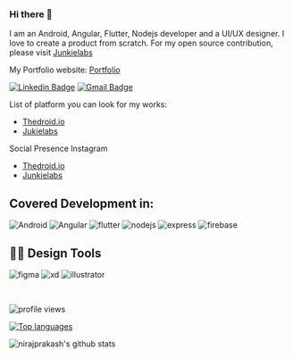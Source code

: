 ### Hi there 👋

<!--
**nirajprakash/nirajprakash** is a ✨ _special_ ✨ repository because its `README.md` (this file) appears on your GitHub profile.

Here are some ideas to get you started:

- 🔭 I’m currently working on ...
- 🌱 I’m currently learning ...
- 👯 I’m looking to collaborate on ...
- 🤔 I’m looking for help with ...
- 💬 Ask me about ...
- 📫 How to reach me: ...
- 😄 Pronouns: ...
- ⚡ Fun fact: ...
-->

I am an Android, Angular, Flutter, Nodejs developer and a UI/UX designer. I love to create a product from scratch. For my open source contribution, please visit [Junkielabs](https://github.com/JunkieLabs)  

My Portfolio website: [Portfolio](https://nirajprakash.github.io/)


[![Linkedin Badge](https://img.shields.io/badge/-nirajprakash1-blue?style=flat-square&logo=Linkedin&logoColor=white&link=https://www.linkedin.com/in/nirajprakash1/)](https://www.linkedin.com/in/nirajprakash1/)
[![Gmail Badge](https://img.shields.io/badge/-nirajprakash13@gmail.com-c14438?style=flat-square&logo=Gmail&logoColor=white&link=mailto:nirajprakash13@gmail.com)](mailto:nirajprakash13@gmail.com) 



List of platform you can look for my works: 

- [Thedroid.io](https://thedroid.io/)
- [Jukielabs](https://github.com/JunkieLabs)


Social Presence Instagram
- [Thedroid.io](https://www.instagram.com/thedroid_tech/)
- [Junkielabs](https://www.instagram.com/junkie_labs/)

## Covered Development in:
![Android](https://img.shields.io/badge/-android-3DDC84?logo=android&logoColor=white&style=for-the-badge)
![Angular](https://img.shields.io/badge/-angular-DD0031?logo=angular&logoColor=white&style=for-the-badge)
![flutter](https://img.shields.io/badge/Flutter%20-%2302569B.svg?&style=for-the-badge&logo=Flutter&logoColor=white)
![nodejs](https://img.shields.io/badge/node.js%20-%2343853D.svg?&style=for-the-badge&logo=node.js&logoColor=white)
![express](https://img.shields.io/badge/express.js%20-%23404d59.svg?&style=for-the-badge)
![firebase](https://img.shields.io/badge/-firebase-FFCA28?&style=for-the-badge&logo=firebase&logoColor=white)


## :man_artist: Design Tools
![figma](https://img.shields.io/badge/-figma-F24E1E?&style=for-the-badge&logo=figma&logoColor=white)
![xd](https://img.shields.io/badge/-adobe-FF61F6?&style=for-the-badge&logo=adobexd&logoColor=white)
![illustrator](https://img.shields.io/badge/-adobe-FF9A00?&style=for-the-badge&logo=adobeillustrator&logoColor=white)



<br>

![profile views](https://komarev.com/ghpvc/?username=nirajprakash&color=blue)


[![Top languages](https://github-readme-stats.vercel.app/api/top-langs/?username=nirajprakash&hide=php&layout=compact)](https://github.com/anuraghazra/github-readme-stats)



![nirajprakash's github stats](https://github-readme-stats.vercel.app/api?username=nirajprakash)
